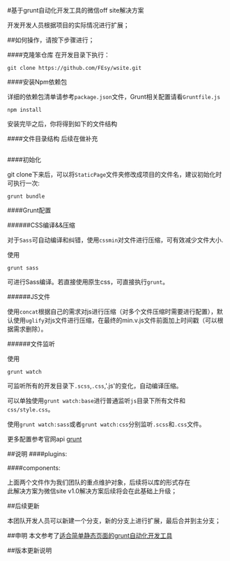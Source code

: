 #基于grunt自动化开发工具的微信off site解决方案 

开发开发人员根据项目的实际情况进行扩展；	

##如何操作，请按下步骤进行；	

####克隆笨仓库
在开发目录下执行：

````
git clone https://github.com/FEsy/wsite.git
````
####安装Npm依赖包

详细的依赖包清单请参考`package.json`文件，Grunt相关配置请看`Gruntfile.js`

````
npm install
````

安装完毕之后，你将得到如下的文件结构

####文件目录结构
后续在做补充
````
````


####初始化

git clone下来后，可以将`StaticPage`文件夹修改成项目的文件名，建议初始化时可执行一次:

````
grunt bundle
````

####Grunt配置

######CSS编译&&压缩

对于`Sass`可自动编译和纠错，使用`cssmin`对文件进行压缩，可有效减少文件大小.

使用

````
grunt sass
````

可进行Sass编译。若直接使用原生css，可直接执行`grunt`。

######JS文件

使用`concat`根据自己的需求对js进行压缩（对多个文件压缩时需要进行配置），默认使用`uglify`对js文件进行压缩，在最终的min.v.js文件前面加上时间戳（可以根据需求删除）。

######文件监听

使用

````
grunt watch
````
可监听所有的开发目录下`.scss`,`.css`,'.js'的变化，自动编译压缩。

可以单独使用`grunt watch:base`进行普通监听`js`目录下所有文件和`css/style.css`。

使用`grunt watch:sass`或者`grunt watch:css`分别监听`.scss`和`.css`文件。



更多配置参考官网api [grunt](http://gruntjs.cn/configuring-tasks/)

##说明
####plugins:		

####components:	

上面两个文件作为我们团队的重点维护对象，后续将以库的形式存在	
此解决方案为微信site v1.0解决方案后续将会在此基础上升级；

##后续更新	

本团队开发人员可以新建一个分支，新的分支上进行扩展，最后合并到主分支；


##申明
本文参考了[适合简单静态页面的grunt自动化开发工具](https://github.com/foru17/StaticPage)

##版本更新说明